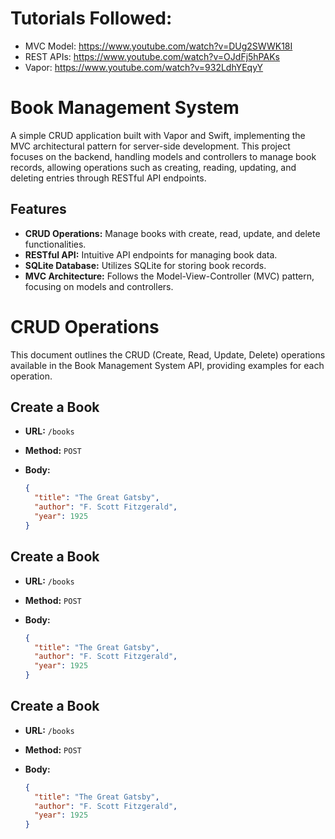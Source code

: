 # Tutorials Followed:
- MVC Model: https://www.youtube.com/watch?v=DUg2SWWK18I
- REST APIs: https://www.youtube.com/watch?v=OJdFj5hPAKs
- Vapor: https://www.youtube.com/watch?v=932LdhYEqyY

# Book Management System

A simple CRUD application built with Vapor and Swift, implementing the MVC architectural pattern for server-side development. This project focuses on the backend, handling models and controllers to manage book records, allowing operations such as creating, reading, updating, and deleting entries through RESTful API endpoints.

## Features

- **CRUD Operations:** Manage books with create, read, update, and delete functionalities.
- **RESTful API:** Intuitive API endpoints for managing book data.
- **SQLite Database:** Utilizes SQLite for storing book records.
- **MVC Architecture:** Follows the Model-View-Controller (MVC) pattern, focusing on models and controllers.

# CRUD Operations

This document outlines the CRUD (Create, Read, Update, Delete) operations available in the Book Management System API, providing examples for each operation.

## Create a Book

- **URL:** `/books`
- **Method:** `POST`
- **Body:**

  ```json
  {
    "title": "The Great Gatsby",
    "author": "F. Scott Fitzgerald",
    "year": 1925
  }

## Create a Book

- **URL:** `/books`
- **Method:** `POST`
- **Body:**

  ```json
  {
    "title": "The Great Gatsby",
    "author": "F. Scott Fitzgerald",
    "year": 1925
  }
  
## Create a Book

- **URL:** `/books`
- **Method:** `POST`
- **Body:**

  ```json
  {
    "title": "The Great Gatsby",
    "author": "F. Scott Fitzgerald",
    "year": 1925
  }
